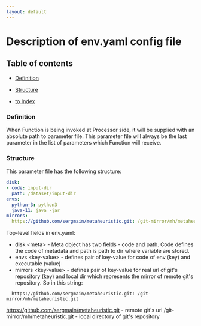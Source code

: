 ```yaml
---
layout: default
---
```


# Description of env.yaml config file

## Table of contents

- [Definition](#definition)
- [Structure](#structure)

- [to Index](/index)


### Definition

When Function is being invoked at Processor side, it will be supplied with an absolute path to parameter file. 
This parameter file will always be the last parameter in the list of parameters which Function will receive.

### Structure

This parameter file has the following structure:   

```yaml
disk:
- code: input-dir
  path: /dataset/input-dir
envs:
  python-3: python3
  java-11: java -jar
mirrors:
  https://github.com/sergmain/metaheuristic.git: /git-mirror/mh/metaheuristic.git
```

Top-level fields in env.yaml:   
- disk \<meta\> - Meta object has two fields - code and path. Code defines the code of metadata 
    and path is path to dir where variable are stored.    
- envs \<key-value\> - defines pair of key-value for code of env (key) and executable (value)
- mirrors \<key-value\> - defines pair of key-value for real url of git's repository (key) and 
    local dir which represents the mirror of remote git's repository. So in this string:   
```text
  https://github.com/sergmain/metaheuristic.git: /git-mirror/mh/metaheuristic.git
```
https://github.com/sergmain/metaheuristic.git - remote git's url
/git-mirror/mh/metaheuristic.git - local directory of git's repository
    
      
 